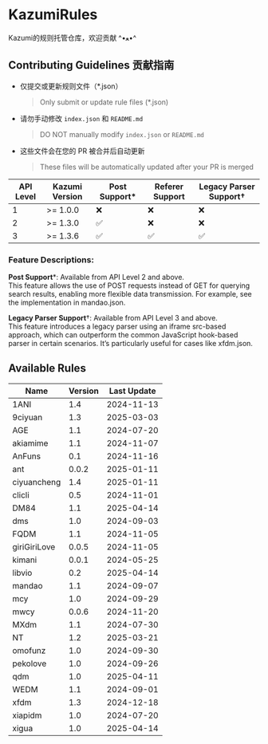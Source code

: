# KazumiRules
Kazumi的规则托管仓库，欢迎贡献 ^•ﻌ•^

## Contributing Guidelines 贡献指南

- 仅提交或更新规则文件（*.json）
  > Only submit or update rule files (*.json)
- 请勿手动修改 `index.json` 和 `README.md`
  > DO NOT manually modify `index.json` or `README.md`
- 这些文件会在您的 PR 被合并后自动更新
  > These files will be automatically updated after your PR is merged

| API Level | Kazumi Version   | Post Support*     | Referer Support | Legacy Parser Support†   |
|-----------|------------------|-------------------|-----------------|--------------------------|
| 1         | >= 1.0.0         | ❌                |❌              | ❌                      |
| 2         | >= 1.3.0         | ✅                |❌              | ❌                      |
| 3         | >= 1.3.6         | ✅                |✅              | ✅                      |

### Feature Descriptions:

**Post Support***: Available from API Level 2 and above.  
  This feature allows the use of POST requests instead of GET for querying search results, enabling more flexible data transmission. For example, see the implementation in mandao.json.

**Legacy Parser Support**†: Available from API Level 3 and above.  
  This feature introduces a legacy parser using an iframe src-based approach, which can outperform the common JavaScript hook-based parser in certain scenarios. It’s particularly useful for cases like xfdm.json.

## Available Rules

| Name | Version | Last Update |
|------|---------|-------------|
| 1ANI | 1.4 | 2024-11-13 |
| 9ciyuan | 1.3 | 2025-03-03 |
| AGE | 1.1 | 2024-07-20 |
| akiamime | 1.1 | 2024-11-07 |
| AnFuns | 0.1 | 2024-11-16 |
| ant | 0.0.2 | 2025-01-11 |
| ciyuancheng | 1.4 | 2025-01-11 |
| clicli | 0.5 | 2024-11-01 |
| DM84 | 1.1 | 2025-04-14 |
| dms | 1.0 | 2024-09-03 |
| FQDM | 1.1 | 2024-11-05 |
| giriGiriLove | 0.0.5 | 2024-11-05 |
| kimani | 0.0.1 | 2024-05-25 |
| libvio | 0.2 | 2025-04-14 |
| mandao | 1.1 | 2024-09-07 |
| mcy | 1.0 | 2024-09-29 |
| mwcy | 0.0.6 | 2024-11-20 |
| MXdm | 1.1 | 2024-07-30 |
| NT | 1.2 | 2025-03-21 |
| omofunz | 1.0 | 2024-09-30 |
| pekolove | 1.0 | 2024-09-26 |
| qdm | 1.0 | 2025-04-11 |
| WEDM | 1.1 | 2024-09-01 |
| xfdm | 1.3 | 2024-12-18 |
| xiapidm | 1.0 | 2024-07-20 |
| xigua | 1.0 | 2025-04-14 |